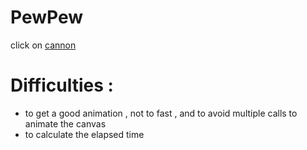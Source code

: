 # PewPew

click on [cannon](https://pierreweets.github.io/PewPew/cannon.html)


# Difficulties :
* to get a good animation , not to fast , and to avoid multiple calls to animate the canvas
* to calculate the elapsed time
